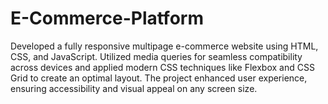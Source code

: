 # E-Commerce-Platform
Developed a fully responsive multipage e-commerce website using HTML, CSS, and JavaScript. Utilized media queries for seamless compatibility across devices and applied modern CSS techniques like Flexbox and CSS Grid to create an optimal layout. The project enhanced user experience, ensuring accessibility and visual appeal on any screen size.
